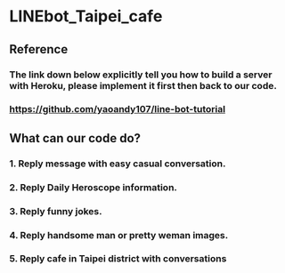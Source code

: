 # LINEbot_Taipei_cafe

## Reference
### The link down below explicitly tell you how to build a server with Heroku, please implement it first then back to our code.
### https://github.com/yaoandy107/line-bot-tutorial

## What can our code do?

### 1. Reply message with easy casual conversation. 
### 2. Reply Daily Heroscope information.
### 3. Reply funny jokes.
### 4. Reply handsome man or pretty weman images.
### 5. Reply cafe in Taipei district with conversations
